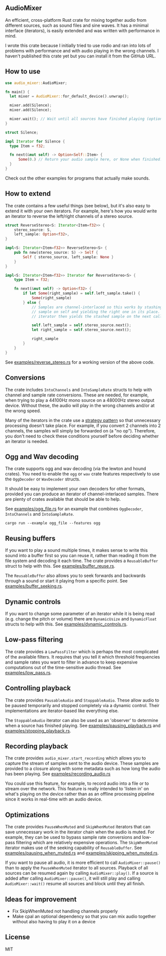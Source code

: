 ## AudioMixer

An efficient, cross-platform Rust crate for mixing together audio from different
sources, such as sound files and sine waves. It has a minimal interface (iterators),
is easily extended and was written with performance in mind.

I wrote this crate because I initially tried to use rodio and ran into lots of
problems with performance and with audio playing in the wrong channels. I haven't
published this crate yet but you can install it from the GitHub URL.

## How to use

```rust
use audio_mixer::AudioMixer;

fn main() {
  let mixer = AudioMixer::for_default_device().unwrap();

  mixer.add(Silence);
  mixer.add(Silence);

  mixer.wait(); // Wait until all sources have finished playing (optional).
}

struct Silence;

impl Iterator for Silence {
  type Item = f32;

  fn next(&mut self) -> Option<Self::Item> {
      Some(0.) // Return your audio sample here, or None when finished.
  }
}
```

Check out the other examples for programs that actually make sounds.

## How to extend

The crate contains a few useful things (see below), but it's also easy to extend
it with your own iterators. For example, here's how you would write an iterator
to reverse the left/right channels of a stereo source.

```rust
struct ReverseStereo<S: Iterator<Item=f32>> {
    stereo_source: S,
    left_sample: Option<f32>,
}

impl<S: Iterator<Item=f32>> ReverseStereo<S> {
    pub fn new(stereo_source: S) -> Self {
        Self { stereo_source, left_sample: None }
    }
}

impl<S: Iterator<Item=f32>> Iterator for ReverseStereo<S> {
    type Item = f32;

    fn next(&mut self) -> Option<f32> {
        if let Some(right_sample) = self.left_sample.take() {
            Some(right_sample)
        } else {
            // Samples are channel-interlaced so this works by stashing the left
            // sample on self and yielding the right one in its place. The
            // iterator then yields the stashed sample on the next call.

            self.left_sample = self.stereo_source.next();
            let right_sample = self.stereo_source.next();

            right_sample
        }
    }
}
```

See [examples/reverse_stereo.rs](examples/reverse_stereo.rs) for a working
version of the above code.

## Conversions

The crate includes `IntoChannels` and `IntoSampleRate` structs to help with
channel and sample rate conversions. These are needed, for example, when trying
to play a 44100Hz mono source on a 48000Hz stereo output device. Without these,
the audio will play in the wrong channels and/or at the wrong speed.

Many of the iterators in the crate use a
[strategy pattern](https://en.wikipedia.org/wiki/Strategy_pattern) so that
unnecessary processing doesn't take place. For example, if you convert 2
channels into 2 channels, the samples will simply be forwarded on (a "no op").
Therefore, you don't need to check these conditions yourself before
deciding whether an iterator is needed.

## Ogg and Wav decoding

The crate supports ogg and wav decoding (via the lewton and hound crates). You
need to enable the `ogg` or `wav` crate features respectively to use the
`OggDecoder` or `WavDecoder` structs.

It should be easy to implement your own decoders for other formats, provided you
can produce an iterator of channel-interlaced samples. There are plenty of
crates available that should be able to help.

See [examples/ogg_file.rs](examples/ogg_file.rs) for an example that combines
`OggDecoder`, `IntoChannels` and `IntoSampleRate`.

```
cargo run --example ogg_file --features ogg
```

## Reusing buffers

If you want to play a sound multiple times, it makes sense to write this sound
into a buffer first so you can reuse it, rather than reading it from the file
system and decoding it each time. The crate provides a `ReusableBuffer` struct
to help with this. See [examples/buffer_reuse.rs](examples/buffer_reuse.rs).

The `ReusableBuffer` also allows you to seek forwards and backwards through a
sound or start it playing from a specific point. See
[examples/buffer_seeking.rs](examples/buffer_seeking.rs).

## Dynamic controls

If you want to change some parameter of an iterator while it is being read
(e.g. change the pitch or volume) there are `DynamicUsize` and `DynamicFloat`
structs to help with this. See [examples/dynamic_controls.rs](examples/dynamic_controls.rs).

## Low-pass filtering

The crate provides a `LowPassFilter` which is perhaps the most complicated of
the available filters. It requires that you tell it which threshold frequencies
and sample rates you want to filter in advance to keep expensive computations
out of the time-sensitive audio thread. See [examples/low_pass.rs](examples/low_pass.rs).

## Controlling playback

The crate provides `PausableAudio` and `StoppableAudio`. These allow audio to be
paused temporarily and stopped completely via a dynamic control. Their
implementations are iterator-based like everything else.

The `StoppableAudio` iterator can also be used as an 'observer' to determine
when a source has finished playing. See
[examples/pausing_playback.rs](examples/pausing_playback.rs) and
[examples/stopping_playback.rs](examples/stopping_playback.rs).

## Recording playback

The crate provides `audio_mixer.start_recording` which allows you to capture the
stream of samples sent to the audio device. These samples are provided to a
closure along with some metadata such as how long the audio has been playing.
See [examples/recording_audio.rs](examples/recording_audio.rs)

You could use this feature, for example, to record audio into a file or to
stream over the network. This feature is really intended to 'listen in' on
what's playing on the device rather than as an offline processing pipeline
since it works in real-time with an audio device.

## Optimizations

The crate provides `PauseWhenMuted` and `SkipWhenMuted` iterators that can save
unnecessary work in the iterator chain when the audio is muted. For example,
they can be used to bypass sample rate conversions and low-pass filtering which
are relatively expensive operations. The `SkipWhenMuted` iterator makes use of
the seeking capability of `ReusableBuffer`. See
[examples/pausing_when_muted.rs](examples/pausing_when_muted.rs) and
[examples/skipping_when_muted.rs](examples/skipping_when_muted.rs).

If you want to pause all audio, it is more efficient to call `AudioMixer::pause()`
than to apply the `PauseWhenMuted` iterator to all sources. Playback of all
sources can be resumed again by calling `AudioMixer::play()`. If a source is
added after calling `AudioMixer::pause()`, it will still play and calling
`AudioMixer::wait()` resume all sources and block until they all finish.

## Ideas for improvement

- Fix SkipWhenMuted not handling channels properly
- Make cpal an optional dependency so that you can mix audio together without
  also having to play it on a device

## License

MIT
